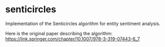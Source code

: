 # senticircles
Implementation of the Senticircles algorithm for entity sentiment analysis. 

Here is the original paper describing the algorithm: https://link.springer.com/chapter/10.1007/978-3-319-07443-6_7

